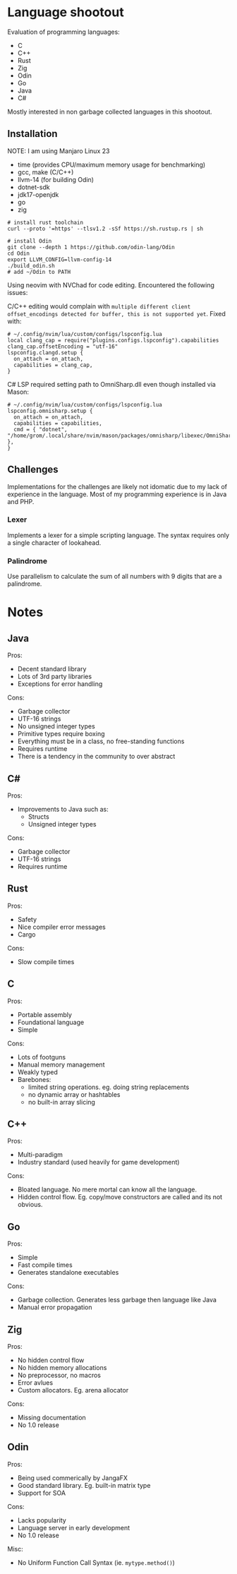 # Language shootout
Evaluation of programming languages:
* C
* C++
* Rust
* Zig
* Odin
* Go
* Java
* C#

Mostly interested in non garbage collected languages in this shootout.

## Installation
NOTE: I am using Manjaro Linux 23
* time (provides CPU/maximum memory usage for benchmarking)
* gcc, make (C/C++)
* llvm-14 (for building Odin)
* dotnet-sdk
* jdk17-openjdk
* go
* zig

```
# install rust toolchain
curl --proto '=https' --tlsv1.2 -sSf https://sh.rustup.rs | sh

# install Odin
git clone --depth 1 https://github.com/odin-lang/Odin
cd Odin
export LLVM_CONFIG=llvm-config-14
./build_odin.sh
# add ~/Odin to PATH
```

Using neovim with NVChad for code editing. Encountered the following issues:

C/C++ editing would complain with `multiple different client offset_encodings detected for buffer, this is not supported yet`. Fixed with:
```
# ~/.config/nvim/lua/custom/configs/lspconfig.lua
local clang_cap = require("plugins.configs.lspconfig").capabilities
clang_cap.offsetEncoding = "utf-16"
lspconfig.clangd.setup {
  on_attach = on_attach,
  capabilities = clang_cap,
}
```
C# LSP required setting path to OmniSharp.dll even though installed via Mason:
```
# ~/.config/nvim/lua/custom/configs/lspconfig.lua
lspconfig.omnisharp.setup {
  on_attach = on_attach,
  capabilities = capabilities,
  cmd = { "dotnet", "/home/grom/.local/share/nvim/mason/packages/omnisharp/libexec/OmniSharp.dll" },
}
```

## Challenges
Implementations for the challenges are likely not idomatic due to my lack of
experience in the language. Most of my programming experience is in Java and PHP.

### Lexer
Implements a lexer for a simple scripting language. The syntax requires only a
single character of lookahead.

### Palindrome
Use parallelism to calculate the sum of all numbers with 9 digits that are a 
palindrome.

# Notes

## Java
Pros:
* Decent standard library
* Lots of 3rd party libraries
* Exceptions for error handling

Cons:
* Garbage collector
* UTF-16 strings
* No unsigned integer types
* Primitive types require boxing
* Everything must be in a class, no free-standing functions
* Requires runtime
* There is a tendency in the community to over abstract

## C#
Pros:
* Improvements to Java such as:
  * Structs
  * Unsigned integer types

Cons:
* Garbage collector
* UTF-16 strings
* Requires runtime

## Rust
Pros:
* Safety
* Nice compiler error messages
* Cargo

Cons:
* Slow compile times

## C
Pros:
* Portable assembly
* Foundational language
* Simple

Cons:
* Lots of footguns
* Manual memory management
* Weakly typed
* Barebones:
  * limited string operations. eg. doing string replacements
  * no dynamic array or hashtables
  * no built-in array slicing

## C++
Pros:
* Multi-paradigm
* Industry standard (used heavily for game development)

Cons:
* Bloated language. No mere mortal can know all the language.
* Hidden control flow. Eg. copy/move constructors are called and its not obvious.

## Go
Pros:
* Simple
* Fast compile times
* Generates standalone executables

Cons:
* Garbage collection. Generates less garbage then language like Java
* Manual error propagation

## Zig
Pros:
* No hidden control flow
* No hidden memory allocations
* No preprocessor, no macros
* Error avlues
* Custom allocators. Eg. arena allocator

Cons:
* Missing documentation
* No 1.0 release

## Odin
Pros:
* Being used commerically by JangaFX
* Good standard library. Eg. built-in matrix type
* Support for SOA

Cons:
* Lacks popularity
* Language server in early development
* No 1.0 release

Misc:
* No Uniform Function Call Syntax (ie. `mytype.method()`) 
